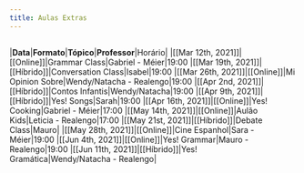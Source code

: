 ```yaml
---
title: Aulas Extras
---
```


## 
|**Data**|**Formato**|**Tópico**|**Professor**|Horário|
|[[Mar 12th, 2021]]|[[Online]]|Grammar Class|Gabriel - Méier|19:00
|[[Mar 19th, 2021]]|[[Híbrido]]|Conversation Class|Isabel|19:00
|[[Mar 26th, 2021]]|[[Online]]|Mi Opinion Sobre|Wendy/Natacha - Realengo|19:00
|[[Apr 2nd, 2021]]|[[Híbrido]]|Contos Infantis|Wendy/Natacha|19:00
|[[Apr 9th, 2021]]|[[Híbrido]]|Yes! Songs|Sarah|19:00
|[[Apr 16th, 2021]]|[[Online]]|Yes! Cooking|Gabriel - Méier|17:00
|[[May 14th, 2021]]|[[Online]]|Aulão Kids|Leticia - Realengo|17:00
|[[May 21st, 2021]]|[[Híbrido]]|Debate Class|Mauro|
|[[May 28th, 2021]]|[[Online]]|Cine Espanhol|Sara - Méier|19:00
|[[Jun 4th, 2021]]|[[Online]]|Yes! Grammar|Mauro - Realengo|19:00
|[[Jun 11th, 2021]]|[[Híbrido]]|Yes! Gramática|Wendy/Natacha - Realengo|
##

